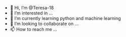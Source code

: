- 👋 Hi, I’m @Teresa-18
- 👀 I’m interested in ...
- 🌱 I’m currently learning python and machine learning
- 💞️ I’m looking to collaborate on ...
- 📫 How to reach me ...

<!---
Teresa-18/Teresa-18 is a ✨ special ✨ repository because its `README.md` (this file) appears on your GitHub profile.
You can click the Preview link to take a look at your changes.
--->
